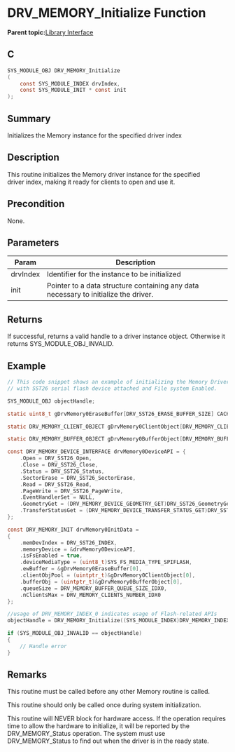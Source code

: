 # DRV\_MEMORY\_Initialize Function

**Parent topic:**[Library Interface](GUID-E18B0923-4286-4E08-A2EB-9A482E0063AE.md)

## C

```c
SYS_MODULE_OBJ DRV_MEMORY_Initialize
(
    const SYS_MODULE_INDEX drvIndex,
    const SYS_MODULE_INIT * const init
);
```

## Summary

Initializes the Memory instance for the specified driver index

## Description

This routine initializes the Memory driver instance for the specified<br />driver index, making it ready for clients to open and use it.

## Precondition

None.

## Parameters

|Param|Description|
|-----|-----------|
|drvIndex|Identifier for the instance to be initialized|
|init|Pointer to a data structure containing any data necessary to initialize the driver.|

## Returns

If successful, returns a valid handle to a driver instance object. Otherwise it returns SYS\_MODULE\_OBJ\_INVALID.

## Example

```c
// This code snippet shows an example of initializing the Memory Driver
// with SST26 serial flash device attached and File system Enabled.

SYS_MODULE_OBJ objectHandle;

static uint8_t gDrvMemory0EraseBuffer[DRV_SST26_ERASE_BUFFER_SIZE] CACHE_ALIGN;

static DRV_MEMORY_CLIENT_OBJECT gDrvMemory0ClientObject[DRV_MEMORY_CLIENTS_NUMBER_IDX0] = { 0 };

static DRV_MEMORY_BUFFER_OBJECT gDrvMemory0BufferObject[DRV_MEMORY_BUFFER_QUEUE_SIZE_IDX0] = { 0 };

const DRV_MEMORY_DEVICE_INTERFACE drvMemory0DeviceAPI = {
    .Open = DRV_SST26_Open,
    .Close = DRV_SST26_Close,
    .Status = DRV_SST26_Status,
    .SectorErase = DRV_SST26_SectorErase,
    .Read = DRV_SST26_Read,
    .PageWrite = DRV_SST26_PageWrite,
    .EventHandlerSet = NULL,
    .GeometryGet = (DRV_MEMORY_DEVICE_GEOMETRY_GET)DRV_SST26_GeometryGet,
    .TransferStatusGet = (DRV_MEMORY_DEVICE_TRANSFER_STATUS_GET)DRV_SST26_TransferStatusGet
};

const DRV_MEMORY_INIT drvMemory0InitData =
{
    .memDevIndex = DRV_SST26_INDEX,
    .memoryDevice = &drvMemory0DeviceAPI,
    .isFsEnabled = true,
    .deviceMediaType = (uint8_t)SYS_FS_MEDIA_TYPE_SPIFLASH,
    .ewBuffer = &gDrvMemory0EraseBuffer[0],
    .clientObjPool = (uintptr_t)&gDrvMemory0ClientObject[0],
    .bufferObj = (uintptr_t)&gDrvMemory0BufferObject[0],
    .queueSize = DRV_MEMORY_BUFFER_QUEUE_SIZE_IDX0,
    .nClientsMax = DRV_MEMORY_CLIENTS_NUMBER_IDX0
};

//usage of DRV_MEMORY_INDEX_0 indicates usage of Flash-related APIs
objectHandle = DRV_MEMORY_Initialize((SYS_MODULE_INDEX)DRV_MEMORY_INDEX_0, (SYS_MODULE_INIT *)&drvMemory0InitData);

if (SYS_MODULE_OBJ_INVALID == objectHandle)
{
    // Handle error
}
```

## Remarks

This routine must be called before any other Memory routine is called.

This routine should only be called once during system initialization.

This routine will NEVER block for hardware access. If the operation requires time to allow the hardware to initialize, it will be reported by the DRV\_MEMORY\_Status operation. The system must use DRV\_MEMORY\_Status to find out when the driver is in the ready state.

